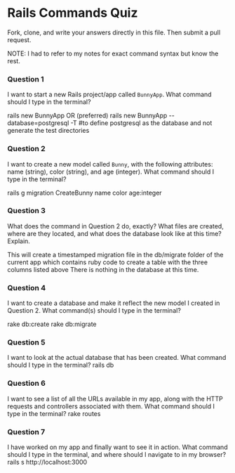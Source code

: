 # Rails Commands Quiz

Fork, clone, and write your answers directly in this file. Then submit a pull request.

NOTE: I had to refer to my notes for exact command syntax but know the rest.
### Question 1

I want to start a new Rails project/app called `BunnyApp`. What command should I type in the terminal?

rails new BunnyApp
  OR (preferred)
rails new BunnyApp --database=postgresql -T #to define postgresql as the database and not generate the test directories

### Question 2

I want to create a new model called `Bunny`, with the following attributes: name (string), color (string), and age (integer). What command should I type in the terminal?

rails g migration CreateBunny name color age:integer

### Question 3

What does the command in Question 2 do, exactly? What files are created, where are they located, and what does the database look like at this time? Explain.

This will create a timestamped migration file in the db/migrate folder of the current app which contains ruby code to create a table with the three columns listed above
There is nothing in the database at this time.

### Question 4

I want to create a database and make it reflect the new model I created in Question 2. What command(s) should I type in the terminal?

rake db:create
rake db:migrate

### Question 5

I want to look at the actual database that has been created. What command should I type in the terminal?
rails db


### Question 6

I want to see a list of all the URLs available in my app, along with the HTTP requests and controllers associated with them. What command should I type in the terminal?
rake routes

### Question 7

I have worked on my app and finally want to see it in action. What command should I type in the terminal, and where should I navigate to in my browser?
rails s
http://localhost:3000

